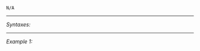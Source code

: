 `N/A`


---
*Syntaxes:*

<!-- [] call `BIS_fnc_genericSentenceInit` -->

---
*Example 1:*

<!-- 
```sqf
[] call BIS_fnc_genericSentenceInit;
``` -->
